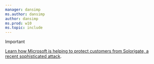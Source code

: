 ```yaml
---
manager: dansimp
ms.author: dansimp
author: dansimp
ms.prod: w10
ms.topic: include
---
```


> [!IMPORTANT]
> [Learn how Microsoft is helping to protect customers from Solorigate, a recent sophisticated attack](https://aka.ms/solorigate).
